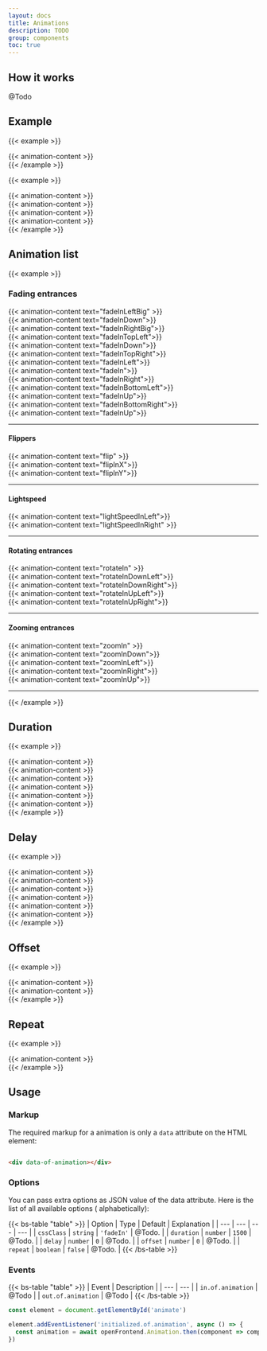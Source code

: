 ```yaml
---
layout: docs
title: Animations
description: TODO
group: components
toc: true
---
```


## How it works

@Todo

## Example

{{< example >}}
<div data-of-animation>
  {{< animation-content >}}
</div>
{{< /example >}}

{{< example >}}
<div data-of-animation='{"cssClass": "fadeInDown", "duration": 2000, "delay": 300 }'>
  {{< animation-content >}}
</div>
<div data-of-animation='{"cssClass": "fadeInLeft", "duration": 2000, "delay": 300}'>
  {{< animation-content >}}
</div>
<div data-of-animation='{"cssClass": "fadeInRight", "duration": 2000, "delay": 300}'>
  {{< animation-content >}}
</div>
<div data-of-animation='{"cssClass": "fadeInUp", "duration": 2000, "delay": 300}'>
  {{< animation-content >}}
</div>
{{< /example >}}

## Animation list

{{< example >}}
<h3>Fading entrances</h3>
<div class="row row-cols-3 justify-content-center">
  <div data-of-animation='{"cssClass": "fadeInLeftBig"}'>
    {{< animation-content text="fadeInLeftBig" >}}
  </div>
  <div data-of-animation='{"cssClass": "fadeInDownBig"}'>
    {{< animation-content text="fadeInDown">}}
  </div>
  <div data-of-animation='{"cssClass": "fadeInRightBig"}'>
    {{< animation-content text="fadeInRightBig">}}
  </div>
  <div data-of-animation='{"cssClass": "fadeInTopLeft"}'>
    {{< animation-content text="fadeInTopLeft">}}
  </div>
  <div data-of-animation='{"cssClass": "fadeInDown"}'>
    {{< animation-content text="fadeInDown">}}
  </div>
  <div data-of-animation='{"cssClass": "fadeInTopRight"}'>
    {{< animation-content text="fadeInTopRight">}}
  </div>
  <div data-of-animation='{"cssClass": "fadeInLeft"}'>
    {{< animation-content text="fadeInLeft">}}
  </div>
  <div data-of-animation='{"cssClass": "fadeIn"}'>
    {{< animation-content text="fadeIn">}}
  </div>
  <div data-of-animation='{"cssClass": "fadeInRight"}'>
    {{< animation-content text="fadeInRight">}}
  </div>
  <div data-of-animation='{"cssClass": "fadeInBottomLeft"}'>
    {{< animation-content text="fadeInBottomLeft">}}
  </div>
  <div data-of-animation='{"cssClass": "fadeInUp"}'>
    {{< animation-content text="fadeInUp">}}
  </div>
  <div data-of-animation='{"cssClass": "fadeInBottomRight"}'>
    {{< animation-content text="fadeInBottomRight">}}
  </div>
  <div data-of-animation='{"cssClass": "fadeInUpBig"}'>
    {{< animation-content text="fadeInUp">}}
  </div>
</div>

<hr>

<h4 class="mb-4">Flippers</h4>
<div class="row row-cols-3 justify-content-center">
  <div data-of-animation='{"cssClass": "flip"}'>
    {{< animation-content text="flip" >}}
  </div>
  <div data-of-animation='{"cssClass": "flipInX"}'>
    {{< animation-content text="flipInX">}}
  </div>
  <div data-of-animation='{"cssClass": "flipInY"}'>
    {{< animation-content text="flipInY">}}
  </div>
</div>

<hr>

<h4 class="mb-4">Lightspeed</h4>
<div class="row row-cols-3 justify-content-center">
  <div data-of-animation='{"cssClass": "lightSpeedInLeft"}'>
    {{< animation-content text="lightSpeedInLeft">}}
  </div>
  <div data-of-animation='{"cssClass": "lightSpeedInRight"}'>
    {{< animation-content text="lightSpeedInRight" >}}
  </div>
</div>

<hr>

<h4 class="mb-4">Rotating entrances </h4>
<div class="row row-cols-3 justify-content-center">
  <div data-of-animation='{"cssClass": "rotateIn"}'>
    {{< animation-content text="rotateIn" >}}
  </div>
  <div data-of-animation='{"cssClass": "rotateInDownLeft"}'>
    {{< animation-content text="rotateInDownLeft">}}
  </div>
  <div data-of-animation='{"cssClass": "rotateInDownRight"}'>
    {{< animation-content text="rotateInDownRight">}}
  </div>
  <div data-of-animation='{"cssClass": "rotateInUpLeft"}'>
    {{< animation-content text="rotateInUpLeft">}}
  </div>
  <div data-of-animation='{"cssClass": "rotateInUpRight"}'>
    {{< animation-content text="rotateInUpRight">}}
  </div>
</div>

<hr>

<h4 class="mb-4">Zooming entrances</h4>
<div class="row row-cols-3 justify-content-center">
  <div data-of-animation='{"cssClass": "zoomIn"}'>
    {{< animation-content text="zoomIn" >}}
  </div>
  <div data-of-animation='{"cssClass": "zoomInDown"}'>
    {{< animation-content text="zoomInDown">}}
  </div>
  <div data-of-animation='{"cssClass": "zoomInLeft"}'>
    {{< animation-content text="zoomInLeft">}}
  </div>
  <div data-of-animation='{"cssClass": "zoomInRight"}'>
    {{< animation-content text="zoomInRight">}}
  </div>
  <div data-of-animation='{"cssClass": "zoomInUp"}'>
    {{< animation-content text="zoomInUp">}}
  </div>
</div>

<hr>

{{< /example >}}

## Duration

{{< example >}}
<div data-of-animation='{"cssClass": "fadeInLeft", "duration": 500}'>
  {{< animation-content >}}
</div>
<div data-of-animation='{"cssClass": "fadeInLeft", "duration": 1000}'>
  {{< animation-content >}}
</div>
<div data-of-animation='{"cssClass": "fadeInLeft", "duration": 1500}'>
  {{< animation-content >}}
</div>
<div data-of-animation='{"cssClass": "fadeInLeft", "duration": 2000}'>
  {{< animation-content >}}
</div>
<div data-of-animation='{"cssClass": "fadeInLeft", "duration": 2500}'>
  {{< animation-content >}}
</div>
<div data-of-animation='{"cssClass": "fadeInLeft", "duration": 3000}'>
  {{< animation-content >}}
</div>
{{< /example >}}

## Delay

{{< example >}}
<div data-of-animation='{"cssClass": "fadeInLeft", "delay": 500}'>
  {{< animation-content >}}
</div>
<div data-of-animation='{"cssClass": "fadeInLeft", "delay": 1000}'>
  {{< animation-content >}}
</div>
<div data-of-animation='{"cssClass": "fadeInLeft", "delay": 1500}'>
  {{< animation-content >}}
</div>
<div data-of-animation='{"cssClass": "fadeInLeft", "delay": 2000}'>
  {{< animation-content >}}
</div>
<div data-of-animation='{"cssClass": "fadeInLeft", "delay": 2500}'>
  {{< animation-content >}}
</div>
<div data-of-animation='{"cssClass": "fadeInLeft", "delay": 3000}'>
  {{< animation-content >}}
</div>
{{< /example >}}

## Offset

{{< example >}}
<div data-of-animation='{"cssClass": "fadeInLeft", "offset" : 300}'>
  {{< animation-content >}}
</div>

<div data-of-animation='{"cssClass": "fadeInLeft", "offset" : 250}'>
  {{< animation-content >}}
</div>
{{< /example >}}

## Repeat

{{< example >}}
<div data-of-animation='{"cssClass": "fadeInLeft", "repeat": true}'>
  {{< animation-content >}}
</div>
{{< /example >}}

## Usage

### Markup

The required markup for a animation is only a `data` attribute on the HTML element:

```html

<div data-of-animation></div>
```

### Options

You can pass extra options as JSON value of the data attribute. Here is the list of all available options (
alphabetically):

{{< bs-table "table" >}}
| Option | Type | Default | Explanation |
| --- | --- | --- | --- |
| `cssClass` | `string` | `'fadeIn'` | @Todo. |
| `duration` | `number` | `1500` | @Todo. |
| `delay` | `number` | `0` | @Todo. |
| `offset` | `number` | `0` | @Todo. |
| `repeat` | `boolean` | `false` | @Todo. |
{{< /bs-table >}}

### Events

{{< bs-table "table" >}}
| Event | Description |
| --- | --- |
| `in.of.animation` | @Todo |
| `out.of.animation` | @Todo |
{{< /bs-table >}}

```js
const element = document.getElementById('animate')

element.addEventListener('initialized.of.animation', async () => {
  const animation = await openFrontend.Animation.then(component => component.getInstance(element))
})
```
